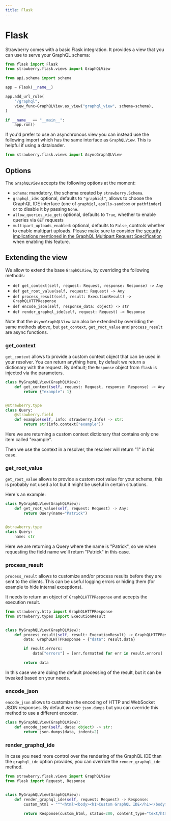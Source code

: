```yaml
---
title: Flask
---
```


# Flask

Strawberry comes with a basic Flask integration. It provides a view that you can
use to serve your GraphQL schema:

```python
from flask import Flask
from strawberry.flask.views import GraphQLView

from api.schema import schema

app = Flask(__name__)

app.add_url_rule(
    "/graphql",
    view_func=GraphQLView.as_view("graphql_view", schema=schema),
)

if __name__ == "__main__":
    app.run()
```

If you'd prefer to use an asynchronous view you can instead use the following
import which has the same interface as `GraphQLView`. This is helpful if using a
dataloader.

```python
from strawberry.flask.views import AsyncGraphQLView
```

## Options

The `GraphQLView` accepts the following options at the moment:

- `schema`: mandatory, the schema created by `strawberry.Schema`.
- `graphql_ide`: optional, defaults to `"graphiql"`, allows to choose the
  GraphQL IDE interface (one of `graphiql`, `apollo-sandbox` or `pathfinder`) or
  to disable it by passing `None`.
- `allow_queries_via_get`: optional, defaults to `True`, whether to enable
  queries via `GET` requests
- `multipart_uploads_enabled`: optional, defaults to `False`, controls whether
  to enable multipart uploads. Please make sure to consider the
  [security implications mentioned in the GraphQL Multipart Request Specification](https://github.com/jaydenseric/graphql-multipart-request-spec/blob/master/readme.md#security)
  when enabling this feature.

## Extending the view

We allow to extend the base `GraphQLView`, by overriding the following methods:

- `def get_context(self, request: Request, response: Response) -> Any`
- `def get_root_value(self, request: Request) -> Any`
- `def process_result(self, result: ExecutionResult) -> GraphQLHTTPResponse`
- `def encode_json(self, response_data: object) -> str`
- `def render_graphql_ide(self, request: Request) -> Response`

<Note>

Note that the `AsyncGraphQLView` can also be extended by overriding the same
methods above, but `get_context`, `get_root_value` and `process_result` are
async functions.

</Note>

### get_context

`get_context` allows to provide a custom context object that can be used in your
resolver. You can return anything here, by default we return a dictionary with
the request. By default; the `Response` object from `flask` is injected via the
parameters.

```python
class MyGraphQLView(GraphQLView):
    def get_context(self, request: Request, response: Response) -> Any:
        return {"example": 1}


@strawberry.type
class Query:
    @strawberry.field
    def example(self, info: strawberry.Info) -> str:
        return str(info.context["example"])
```

Here we are returning a custom context dictionary that contains only one item
called "example".

Then we use the context in a resolver, the resolver will return "1" in this
case.

### get_root_value

`get_root_value` allows to provide a custom root value for your schema, this is
probably not used a lot but it might be useful in certain situations.

Here's an example:

```python
class MyGraphQLView(GraphQLView):
    def get_root_value(self, request: Request) -> Any:
        return Query(name="Patrick")


@strawberry.type
class Query:
    name: str
```

Here we are returning a Query where the name is "Patrick", so we when requesting
the field name we'll return "Patrick" in this case.

### process_result

`process_result` allows to customize and/or process results before they are sent
to the clients. This can be useful logging errors or hiding them (for example to
hide internal exceptions).

It needs to return an object of `GraphQLHTTPResponse` and accepts the execution
result.

```python
from strawberry.http import GraphQLHTTPResponse
from strawberry.types import ExecutionResult


class MyGraphQLView(GraphQLView):
    def process_result(self, result: ExecutionResult) -> GraphQLHTTPResponse:
        data: GraphQLHTTPResponse = {"data": result.data}

        if result.errors:
            data["errors"] = [err.formatted for err in result.errors]

        return data
```

In this case we are doing the default processing of the result, but it can be
tweaked based on your needs.

### encode_json

`encode_json` allows to customize the encoding of HTTP and WebSocket JSON
responses. By default we use `json.dumps` but you can override this method to
use a different encoder.

```python
class MyGraphQLView(GraphQLView):
    def encode_json(self, data: object) -> str:
        return json.dumps(data, indent=2)
```

### render_graphql_ide

In case you need more control over the rendering of the GraphQL IDE than the
`graphql_ide` option provides, you can override the `render_graphql_ide` method.

```python
from strawberry.flask.views import GraphQLView
from flask import Request, Response


class MyGraphQLView(GraphQLView):
    def render_graphql_ide(self, request: Request) -> Response:
        custom_html = """<html><body><h1>Custom GraphQL IDE</h1></body></html>"""

        return Response(custom_html, status=200, content_type="text/html")
```
